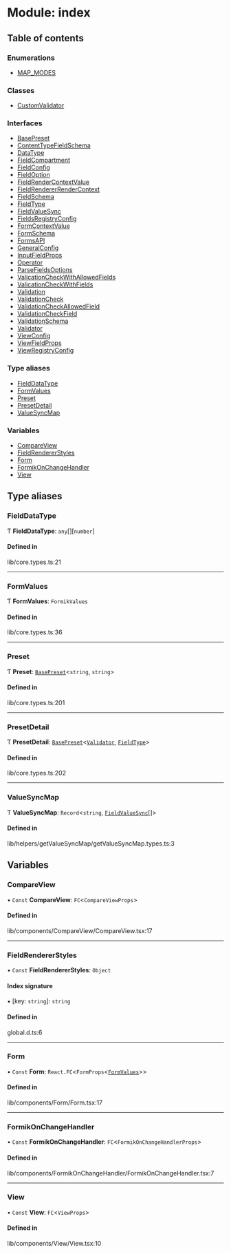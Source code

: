 # Module: index

## Table of contents

### Enumerations

- [MAP\_MODES](../wiki/index.MAP_MODES)

### Classes

- [CustomValidator](../wiki/index.CustomValidator)

### Interfaces

- [BasePreset](../wiki/index.BasePreset)
- [ContentTypeFieldSchema](../wiki/index.ContentTypeFieldSchema)
- [DataType](../wiki/index.DataType)
- [FieldCompartment](../wiki/index.FieldCompartment)
- [FieldConfig](../wiki/index.FieldConfig)
- [FieldOption](../wiki/index.FieldOption)
- [FieldRenderContextValue](../wiki/index.FieldRenderContextValue)
- [FieldRendererRenderContext](../wiki/index.FieldRendererRenderContext)
- [FieldSchema](../wiki/index.FieldSchema)
- [FieldType](../wiki/index.FieldType)
- [FieldValueSync](../wiki/index.FieldValueSync)
- [FieldsRegistryConfig](../wiki/index.FieldsRegistryConfig)
- [FormContextValue](../wiki/index.FormContextValue)
- [FormSchema](../wiki/index.FormSchema)
- [FormsAPI](../wiki/index.FormsAPI)
- [GeneralConfig](../wiki/index.GeneralConfig)
- [InputFieldProps](../wiki/index.InputFieldProps)
- [Operator](../wiki/index.Operator)
- [ParseFieldsOptions](../wiki/index.ParseFieldsOptions)
- [ValicationCheckWithAllowedFields](../wiki/index.ValicationCheckWithAllowedFields)
- [ValicationCheckWithFields](../wiki/index.ValicationCheckWithFields)
- [Validation](../wiki/index.Validation)
- [ValidationCheck](../wiki/index.ValidationCheck)
- [ValidationCheckAllowedField](../wiki/index.ValidationCheckAllowedField)
- [ValidationCheckField](../wiki/index.ValidationCheckField)
- [ValidationSchema](../wiki/index.ValidationSchema)
- [Validator](../wiki/index.Validator)
- [ViewConfig](../wiki/index.ViewConfig)
- [ViewFieldProps](../wiki/index.ViewFieldProps)
- [ViewRegistryConfig](../wiki/index.ViewRegistryConfig)

### Type aliases

- [FieldDataType](../wiki/index#fielddatatype)
- [FormValues](../wiki/index#formvalues)
- [Preset](../wiki/index#preset)
- [PresetDetail](../wiki/index#presetdetail)
- [ValueSyncMap](../wiki/index#valuesyncmap)

### Variables

- [CompareView](../wiki/index#compareview)
- [FieldRendererStyles](../wiki/index#fieldrendererstyles)
- [Form](../wiki/index#form)
- [FormikOnChangeHandler](../wiki/index#formikonchangehandler)
- [View](../wiki/index#view)

## Type aliases

### FieldDataType

Ƭ **FieldDataType**: `any`[][`number`]

#### Defined in

lib/core.types.ts:21

___

### FormValues

Ƭ **FormValues**: `FormikValues`

#### Defined in

lib/core.types.ts:36

___

### Preset

Ƭ **Preset**: [`BasePreset`](../wiki/index.BasePreset)<`string`, `string`\>

#### Defined in

lib/core.types.ts:201

___

### PresetDetail

Ƭ **PresetDetail**: [`BasePreset`](../wiki/index.BasePreset)<[`Validator`](../wiki/index.Validator), [`FieldType`](../wiki/index.FieldType)\>

#### Defined in

lib/core.types.ts:202

___

### ValueSyncMap

Ƭ **ValueSyncMap**: `Record`<`string`, [`FieldValueSync`](../wiki/index.FieldValueSync)[]\>

#### Defined in

lib/helpers/getValueSyncMap/getValueSyncMap.types.ts:3

## Variables

### CompareView

• `Const` **CompareView**: `FC`<`CompareViewProps`\>

#### Defined in

lib/components/CompareView/CompareView.tsx:17

___

### FieldRendererStyles

• `Const` **FieldRendererStyles**: `Object`

#### Index signature

▪ [key: `string`]: `string`

#### Defined in

global.d.ts:6

___

### Form

• `Const` **Form**: `React.FC`<`FormProps`<[`FormValues`](../wiki/index#formvalues)\>\>

#### Defined in

lib/components/Form/Form.tsx:17

___

### FormikOnChangeHandler

• `Const` **FormikOnChangeHandler**: `FC`<`FormikOnChangeHandlerProps`\>

#### Defined in

lib/components/FormikOnChangeHandler/FormikOnChangeHandler.tsx:7

___

### View

• `Const` **View**: `FC`<`ViewProps`\>

#### Defined in

lib/components/View/View.tsx:10
